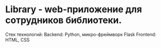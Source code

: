 # Library - web-приложение для сотрудников библиотеки.

Стек технологий:
Backend:
Python, микро-фреймворк Flask
Frontend:
HTML, CSS
